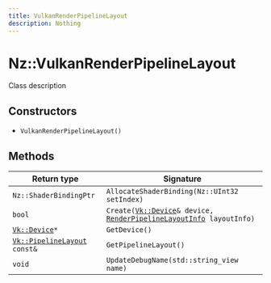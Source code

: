```yaml
---
title: VulkanRenderPipelineLayout
description: Nothing
---
```


# Nz::VulkanRenderPipelineLayout

Class description

## Constructors

- `VulkanRenderPipelineLayout()`

## Methods

| Return type | Signature |
| ----------- | --------- |
| `Nz::ShaderBindingPtr` | `AllocateShaderBinding(Nz::UInt32 setIndex)` |
| `bool` | `Create(`[`Vk::Device`](documentation/generated/VulkanRenderer/Vk.Device.md)`& device, `[`RenderPipelineLayoutInfo`](documentation/generated/Renderer/RenderPipelineLayoutInfo.md)` layoutInfo)` |
| [`Vk::Device`](documentation/generated/VulkanRenderer/Vk.Device.md)`*` | `GetDevice()` |
| [`Vk::PipelineLayout`](documentation/generated/VulkanRenderer/Vk.PipelineLayout.md)` const&` | `GetPipelineLayout()` |
| `void` | `UpdateDebugName(std::string_view name)` |
